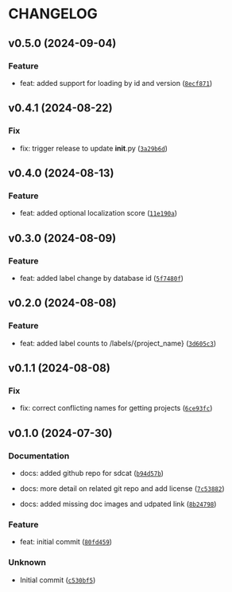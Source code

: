 # CHANGELOG

## v0.5.0 (2024-09-04)

### Feature

* feat: added support for loading by id and version ([`8ecf871`](https://github.com/mbari-org/fastapi-tator/commit/8ecf871ce34a3d5c0a0c28764d2eb7778625ee07))

## v0.4.1 (2024-08-22)

### Fix

* fix: trigger release to update __init__.py ([`3a29b6d`](https://github.com/mbari-org/fastapi-tator/commit/3a29b6d1c9be805d9ca65feca84b7f467ed5d5e3))

## v0.4.0 (2024-08-13)

### Feature

* feat: added optional localization score ([`11e190a`](https://github.com/mbari-org/fastapi-tator/commit/11e190a4ed91e09e0723d1a3b42ed51460e940b6))

## v0.3.0 (2024-08-09)

### Feature

* feat: added label change by database id ([`5f7480f`](https://github.com/mbari-org/fastapi-tator/commit/5f7480f66d12b94811a064131ccd4152ac722b12))

## v0.2.0 (2024-08-08)

### Feature

* feat: added label counts to /labels/{project_name} ([`3d605c3`](https://github.com/mbari-org/fastapi-tator/commit/3d605c3767b961967da58ad2861d919f6e4c5b6e))

## v0.1.1 (2024-08-08)

### Fix

* fix: correct conflicting names for getting projects ([`6ce93fc`](https://github.com/mbari-org/fastapi-tator/commit/6ce93fc03bf37b93e1ae3aca6c548cf095656562))

## v0.1.0 (2024-07-30)

### Documentation

* docs: added github repo for sdcat ([`b94d57b`](https://github.com/mbari-org/fastapi-tator/commit/b94d57b2224ac46d416e442a54d8e68dd7274063))

* docs: more detail on related git repo and add license ([`7c53882`](https://github.com/mbari-org/fastapi-tator/commit/7c538829fd2c327a38379d552fda9fd1a6768d94))

* docs: added missing doc images and udpated link ([`8b24798`](https://github.com/mbari-org/fastapi-tator/commit/8b24798372c874837902c1e2e27055c16c9072f4))

### Feature

* feat: initial commit ([`80fd459`](https://github.com/mbari-org/fastapi-tator/commit/80fd4594dc340a4d5423fbf6dc95c841b1c0c28e))

### Unknown

* Initial commit ([`c530bf5`](https://github.com/mbari-org/fastapi-tator/commit/c530bf53cf123162582831560f1d99f49ae20760))
